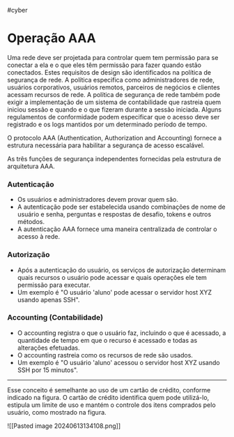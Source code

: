#cyber 
# Operação AAA

Uma rede deve ser projetada para controlar quem tem permissão para se conectar a ela e o que eles têm permissão para fazer quando estão conectados. Estes requisitos de design são identificados na política de segurança de rede. A política especifica como administradores de rede, usuários corporativos, usuários remotos, parceiros de negócios e clientes acessam recursos de rede. A política de segurança de rede também pode exigir a implementação de um sistema de contabilidade que rastreia quem iniciou sessão e quando e o que fizeram durante a sessão iniciada. Alguns regulamentos de conformidade podem especificar que o acesso deve ser registrado e os logs mantidos por um determinado período de tempo.

O protocolo AAA (Authentication, Authorization and Accounting) fornece a estrutura necessária para habilitar a segurança de acesso escalável.

As três funções de segurança independentes fornecidas pela estrutura de arquitetura AAA.

### Autenticação

- Os usuários e administradores devem provar quem são.
- A autenticação pode ser estabelecida usando combinações de nome de usuário e senha, perguntas e respostas de desafio, tokens e outros métodos.
- A autenticação AAA fornece uma maneira centralizada de controlar o acesso à rede.

### Autorização

- Após a autenticação do usuário, os serviços de autorização determinam quais recursos o usuário pode acessar e quais operações ele tem permissão para executar.
- Um exemplo é "O usuário 'aluno' pode acessar o servidor host XYZ usando apenas SSH".

### Accounting (Contabilidade)

- O accounting registra o que o usuário faz, incluindo o que é acessado, a quantidade de tempo em que o recurso é acessado e todas as alterações efetuadas.
- O accounting rastreia como os recursos de rede são usados.
- Um exemplo é "O usuário 'aluno' acessou o servidor host XYZ usando SSH por 15 minutos".

---

Esse conceito é semelhante ao uso de um cartão de crédito, conforme indicado na figura. O cartão de crédito identifica quem pode utilizá-lo, estipula um limite de uso e mantém o controle dos itens comprados pelo usuário, como mostrado na figura.

![[Pasted image 20240613134108.png]]